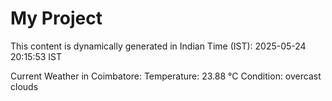 # My Project

This content is dynamically generated in Indian Time (IST): 2025-05-24 20:15:53 IST


Current Weather in Coimbatore:
Temperature: 23.88 °C
Condition: overcast clouds
